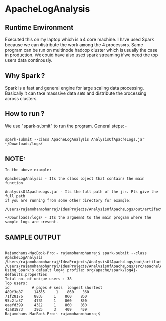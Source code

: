 # ApacheLogAnalysis

## Runtime Environment
Executed this on my laptop which is a 4 core machine.
I have used Spark because we can distribute the work among the 4 processors.
Same program can be run on multinode hadoop cluster which is usually the case in production. 
We could have also used spark streaming if we need the top users data continously. 

## Why Spark ?
Spark is a fast and general engine for large scaling data processing. 
Basically it can take masssive data sets and distribute the processing across clusters.

## How to run ?

We use "spark-submit" to run the program.
General steps: -

```

spark-submit --class ApacheLogAnalysis AnalysisOfApacheLogs.jar ~/Downloads/logs/

```

## NOTE:

```
In the above example:

ApacheLogAnalysis - Its the class object that contains the main function

AnalysisOfApacheLogs.jar - Its the full path of the jar. Pls give the full path
if you are running from some other directory for example:
    /Users/rajamohanmohanraj/IdeaProjects/AnalysisOfApacheLogs/out/artifacts/AnalysisOfApacheLogs_jar/AnalysisOfApacheLogs.jar

~/Downloads/logs/ - Its the arguemnt to the main program where the sample logs are present.

```

## SAMPLE OUTPUT

```

Rajamohans-MacBook-Pro:~ rajamohanmohanraj$ spark-submit --class ApacheLogAnalysis /Users/rajamohanmohanraj/IdeaProjects/AnalysisOfApacheLogs/out/artifacts/AnalysisOfApacheLogs_jar/AnalysisOfApacheLogs.jar /Users/rajamohanmohanraj/IdeaProjects/AnalysisOfApacheLogs/src/apachelogs
Using Spark's default log4j profile: org/apache/spark/log4j-defaults.properties
Total no. of unique users : 38
Top users:
id          # pages # sess  longest shortest
489f3e87     14555     1    860    860
71f28176     8835     1    860    860
95c2fa37     4732     1    860    860
eaefd399     4312     1    860    860
43a81873     3926     3    409    409
Rajamohans-MacBook-Pro:~ rajamohanmohanraj$

```


